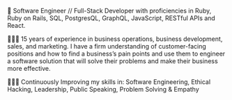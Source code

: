 
👾 Software Engineer // Full-Stack Developer with proficiencies in Ruby, Ruby on Rails, SQL, PostgresQL, GraphQL, JavaScript, RESTful APIs and React.

👨🏻‍💻 15 years of experience in business operations, business development, sales, and marketing. I have a firm understanding of customer-facing positions and how to find a business’s pain points and use them to engineer a software solution that will solve their problems and make their business more effective.

👨🏼‍🏫 Continuously Improving my skills in:
Software Engineering, Ethical Hacking, Leadership, Public Speaking, Problem Solving & Empathy



